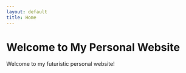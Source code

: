 ```yaml
---
layout: default
title: Home
---
```

# Welcome to My Personal Website

Welcome to my futuristic personal website!

